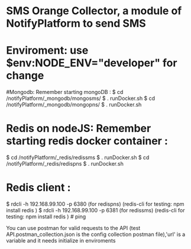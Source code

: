 # SMS Orange Collector, a module of NotifyPlatform to send SMS

# Enviroment: use   $env:NODE_ENV="developer" for change

#Mongodb: Remember starting mongoDB :
$ cd /notifyPlatform/_mongodb/mongosms/
$ . runDocker.sh
$ cd /notifyPlatform/_mongodb/mongopns/
$ . runDocker.sh


# Redis on nodeJS: Remember starting redis docker container :
$ cd /notifyPlatform/_redis/redissms
$ . runDocker.sh
$ cd /notifyPlatform/_redis/redispns
$ . runDocker.sh

# Redis client :
  $ rdcli -h 192.168.99.100 -p 6380  (for redispns) (redis-cli for testing: npm install redis )
  $ rdcli -h 192.168.99.100 -p 6381  (for redissms) (redis-cli for testing: npm install redis )
       # ping      

You can use postman for valid requests to the API (test API.postman_collection.json is the config collection postman file),'url' is a variable and it needs initialize in enviroments
